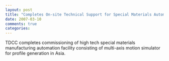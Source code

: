 ```yaml
---
layout: post
title: "Completes On-site Technical Support for Special Materials Automation System"
date: 2007-03-10
comments: true
categories: 
---
```

TDCC completes commissioning of high tech special materials manufacturing automation facility consisting of multi-axis motion simulator for profile generation in Asia.
